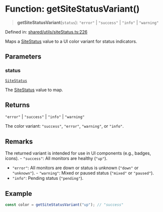 # Function: getSiteStatusVariant()

> **getSiteStatusVariant**(`status`): `"error"` \| `"success"` \| `"info"` \| `"warning"`

Defined in: [shared/utils/siteStatus.ts:226](https://github.com/Nick2bad4u/Uptime-Watcher/blob/main/shared/utils/siteStatus.ts#L226)

Maps a [SiteStatus](../../../types/type-aliases/SiteStatus.md) value to a UI color variant for status indicators.

## Parameters

### status

[`SiteStatus`](../../../types/type-aliases/SiteStatus.md)

The [SiteStatus](../../../types/type-aliases/SiteStatus.md) value to map.

## Returns

`"error"` \| `"success"` \| `"info"` \| `"warning"`

The color variant: `"success"`, `"error"`, `"warning"`, or `"info"`.

## Remarks

The returned variant is intended for use in UI components (e.g., badges,
icons). - `"success"`: All monitors are healthy (`"up"`).

- `"error"`: All monitors are down or status is unknown (`"down"` or
  `"unknown"`). - `"warning"`: Mixed or paused status (`"mixed"` or
  `"paused"`).
- `"info"`: Pending status (`"pending"`).

## Example

```typescript
const color = getSiteStatusVariant("up"); // "success"
```
